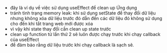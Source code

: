- đây là ví dụ về việc sử dụng useEffect để clean up
  Ứng dụng
- tránh tình trạng memory leak: khi sử dụng setState để thay đổi dữ liệu nhưng không xóa dữ liệu trước đó dẫn đến các dữ liệu đó không sử dụng cho đến khi tắt trang web mới được xóa
- vì vậy khi state thay đổi cần clean up state trước
- clean up function từ lần thứ 2 sẽ luôn được chạy trước khi chạy callback của useEffect
- để đảm bảo rằng dữ liệu trước khi chạy callback là sạch sẽ.
